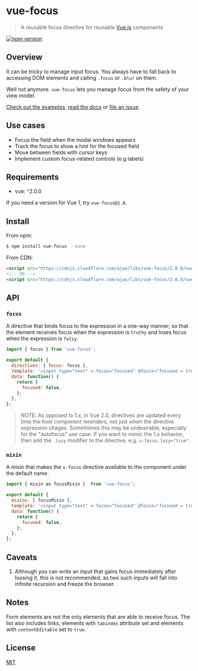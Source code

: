 # vue-focus

> A reusable focus directive for reusable [Vue.js](https://github.com/vuejs/vue) components

[![npm version](https://img.shields.io/npm/v/vue-focus.svg)](https://www.npmjs.com/package/vue-focus)

## Overview

It can be tricky to manage input focus. You always have to fall back to accessing DOM elements and calling `.focus` or `.blur` on them.

Well not anymore. `vue-focus` lets you manage focus from the safety of your view model.

[Check out the examples](https://jsfiddle.net/simplesmiler/k5vxp69o/), [read the docs](#api) or [file an issue](https://github.com/simplesmiler/vue-focus/issues).

## Use cases

- Focus the field when the modal windows appears
- Track the focus to show a hint for the focused field
- Move between fields with cursor keys
- Implement custom focus-related controls (e.g labels)

## Requirements

- vue: ^2.0.0

If you need a version for Vue 1, try `vue-focus@1.0`.

## Install

From npm:

``` sh
$ npm install vue-focus --save
```

From CDN:

``` html
<script src="https://cdnjs.cloudflare.com/ajax/libs/vue-focus/2.0.0/vue-focus.js"></script>
<!-- OR -->
<script src="https://cdnjs.cloudflare.com/ajax/libs/vue-focus/2.0.0/vue-focus.min.js"></script>
```

## API

### `focus`

A directive that binds focus to the expression in a one-way manner, so that the element receives focus when the expression is `truthy` and loses focus when the expression is `falsy`.

``` js
import { focus } from 'vue-focus';

export default {
  directives: { focus: focus },
  template: '<input type="text" v-focus="focused" @focus="focused = true" @blur="focused = false">',
  data: function() {
    return {
      focused: false,
    };
  },
};
```

> NOTE: As opposed to 1.x, in Vue 2.0, directives are updated every time the host component rerenders, not just when the directive expression chages. Somethimes this may be undesirable, especially for the "autofocus" use case. If you want to mimic the 1.x behavior, then add the `.lazy` modifier to the directive, e.g. `v-focus.lazy="true"`.

### `mixin`

A mixin that makes the `v-focus` directive available to the component under the default name.

``` js
import { mixin as focusMixin }  from 'vue-focus';

export default {
  mixins: [ focusMixin ],
  template: '<input type="text" v-focus="focused" @focus="focused = true" @blur="focused = false">',
  data: function() {
    return {
      focused: false,
    };
  },
};
```

## Caveats

1. Although you can write an input that gains focus immediately after loosing it, this is not recommended, as two such inputs will fall into infinite recursion and freeze the browser.

## Notes

Form elements are not the only elements that are able to receive focus. The list also includes links, elements with `tabindex` attribute set and elements with `contentEditable` set to `true`.

## License

[MIT](https://opensource.org/licenses/MIT)
